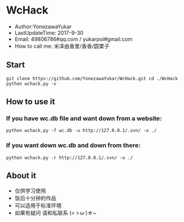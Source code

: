# WcHack
* Author:YonezawaYukar
* LastUpdateTime: 2017-9-30
* Email: 49806786#qq.com / yukarpoi#gmail.com
* How to call me: 米泽由香里/香香/圆栗子

## Start

`
git clone https://github.com/YonezawaYukar/WcHack.git
cd ./WcHack
python wchack.py -v
`

## How to use it
### If you have wc.db file and want down from a website:
`
python wchack.py -f wc.db -u http://127.0.0.1/.svn/ -o ./
`
### If you want down wc.db and down from there:
`
python wchack.py -r http://127.0.0.1/.svn/ -o ./
`

## About it
* 仅供学习使用
* 饭后十分钟的作品
* 可以适用于标准环境
* 如果有疑问 请和私联系 (<ゝω·)☆~
